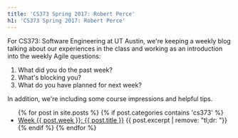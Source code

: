 ```yaml
---
title: 'CS373 Spring 2017: Robert Perce'
h1: 'CS373 Spring 2017: Robert Perce'
---
```

For CS373: Software Engineering at UT Austin, we're keeping a weekly blog talking about
our experiences in the class and working as an introduction into the weekly Agile
questions:

1. What did you do the past week?
2. What's blocking you?
3. What do you have planned for next week?

In addition, we're including some course impressions and helpful tips.

<ul>
    {% for post in site.posts %}
    {% if post.categories contains 'cs373' %}
        <li>
            <a href="{{ post.url }}">Week {{ post.week }}: {{ post.title }}</a>
            {{ post.excerpt | remove: "tl;dr: "}}
        </li>
    {% endif %}
    {% endfor %}
</ul>

